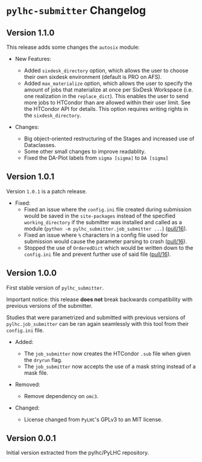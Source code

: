 # `pylhc-submitter` Changelog

## Version 1.1.0

This release adds some changes the `autosix` module:

- New Features:
  - Added `sixdesk_directory` option, which allows the user to choose their own 
    sixdesk environment (default is PRO on AFS).
  - Added `max_materialize` option, which allows the user to specify the amount of jobs that
    materialize at once per SixDesk Workspace (i.e. one realization in the `replace_dict`).
    This enables the user to send more jobs to HTCondor than are allowed within their user limit.
    See the HTCondor API for details. This option requires writing rights in the `sixdesk_directory`.
    
- Changes:
  - Big object-oriented restructuring of the Stages and increased use of Dataclasses.
  - Some other small changes to improve readablity.
  - Fixed the DA-Plot labels from `sigma [sigma]` to `DA [sigma]`

## Version 1.0.1

Version `1.0.1` is a patch release.

- Fixed:
    - Fixed an issue where the `config.ini` file created during submission would be saved in the `site-packages` instead of the specified `working_directory` if the submitter was installed and called as a module (`python -m pylhc_submitter.job_submitter ...`) ([pull/16](https://github.com/pylhc/submitter/pull/16)).
    - Fixed an issue where `%` characters in a config file used for submission would cause the parameter parsing to crash ([pull/16](https://github.com/pylhc/submitter/pull/16)).
    - Stopped the use of `OrderedDict` which would be written down to the `config.ini` file and prevent further use of said file ([pull/16](https://github.com/pylhc/submitter/pull/16)).

## Version 1.0.0

First stable version of `pylhc_submitter`.

Important notice: this release **does not** break backwards compatibility with previous versions of the submitter.

Studies that were parametrized and submitted with previous versions of `pylhc.job_submitter` can be ran again seamlessly with this tool from their `config.ini` file.

- Added:
    - The `job_submitter` now creates the HTCondor `.sub` file when given the `dryrun` flag.
    - The `job_submitter` now accepts the use of a mask string instead of a mask file.

- Removed:
    - Remove dependency on `omc3`.

- Changed:
    - License changed from  `PyLHC`'s GPLv3 to an MIT license.

## Version 0.0.1

Initial version extracted from the pylhc/PyLHC repository.
